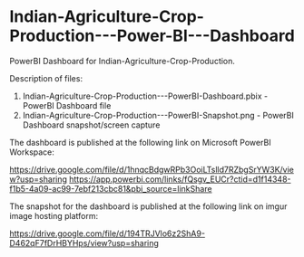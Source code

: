 # Indian-Agriculture-Crop-Production---Power-BI---Dashboard

PowerBI Dashboard for Indian-Agriculture-Crop-Production.

Description of files:

1. Indian-Agriculture-Crop-Production---PowerBI-Dashboard.pbix - PowerBI Dashboard file
2. Indian-Agriculture-Crop-Production---PowerBI-Snapshot.png - PowerBI Dashboard snapshot/screen capture


The dashboard is published at the following link on Microsoft PowerBI Workspace:

https://drive.google.com/file/d/1hnqcBdgwRPb3OoiLTslld7RZbgSrYW3K/view?usp=sharing
https://app.powerbi.com/links/fQsgv_EUCr?ctid=d1f14348-f1b5-4a09-ac99-7ebf213cbc81&pbi_source=linkShare

The snapshot for the dashboard is published at the following link on imgur image hosting platform:

https://drive.google.com/file/d/194TRJVlo6z2ShA9-D462qF7fDrHBYHps/view?usp=sharing

